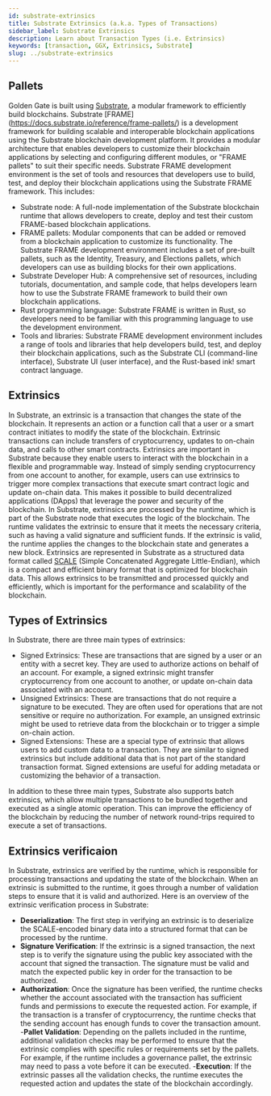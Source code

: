 ```yaml
---
id: substrate-extrinsics
title: Substrate Extrinsics (a.k.a. Types of Transactions)
sidebar_label: Substrate Extrinsics
description: Learn about Transaction Types (i.e. Extrinsics)
keywords: [transaction, GGX, Extrinsics, Substrate]
slug: ../substrate-extrinsics
---
```


## Pallets

Golden Gate is built using
[Substrate](https://substrate.io/), a modular framework to efficiently build blockchains.
Substrate [FRAME] (https://docs.substrate.io/reference/frame-pallets/) is a development framework for building scalable and interoperable blockchain applications using the Substrate blockchain development platform. It provides a modular architecture that enables developers to customize their blockchain applications by selecting and configuring different modules, or "FRAME pallets" to suit their specific needs.
Substrate FRAME development environment is the set of tools and resources that developers use to build, test, and deploy their blockchain applications using the Substrate FRAME framework. This includes:
- Substrate node: A full-node implementation of the Substrate blockchain runtime that allows developers to create, deploy and test their custom FRAME-based blockchain applications.
- FRAME pallets: Modular components that can be added or removed from a blockchain application to customize its functionality. The Substrate FRAME development environment includes a set of pre-built pallets, such as the Identity, Treasury, and Elections pallets, which developers can use as building blocks for their own applications.
- Substrate Developer Hub: A comprehensive set of resources, including tutorials, documentation, and sample code, that helps developers learn how to use the Substrate FRAME framework to build their own blockchain applications.
- Rust programming language: Substrate FRAME is written in Rust, so developers need to be familiar with this programming language to use the development environment.
- Tools and libraries: Substrate FRAME development environment includes a range of tools and libraries that help developers build, test, and deploy their blockchain applications, such as the Substrate CLI (command-line interface), Substrate UI (user interface), and the Rust-based ink! smart contract language.

## Extrinsics

In Substrate, an extrinsic is a transaction that changes the state of the blockchain. It represents an action or a function call that a user or a smart contract initiates to modify the state of the blockchain. Extrinsic transactions can include transfers of cryptocurrency, updates to on-chain data, and calls to other smart contracts.
Extrinsics are important in Substrate because they enable users to interact with the blockchain in a flexible and programmable way. Instead of simply sending cryptocurrency from one account to another, for example, users can use extrinsics to trigger more complex transactions that execute smart contract logic and update on-chain data. This makes it possible to build decentralized applications (DApps) that leverage the power and security of the blockchain.
In Substrate, extrinsics are processed by the runtime, which is part of the Substrate node that executes the logic of the blockchain. The runtime validates the extrinsic to ensure that it meets the necessary criteria, such as having a valid signature and sufficient funds. If the extrinsic is valid, the runtime applies the changes to the blockchain state and generates a new block.
Extrinsics are represented in Substrate as a structured data format called [SCALE](docs/glossary.md#SCALE) (Simple Concatenated Aggregate Little-Endian), which is a compact and efficient binary format that is optimized for blockchain data. This allows extrinsics to be transmitted and processed quickly and efficiently, which is important for the performance and scalability of the blockchain.


## Types of Extrinsics

In Substrate, there are three main types of extrinsics:

- Signed Extrinsics: These are transactions that are signed by a user or an entity with a secret key. They are used to authorize actions on behalf of an account. For example, a signed extrinsic might transfer cryptocurrency from one account to another, or update on-chain data associated with an account.
- Unsigned Extrinsics: These are transactions that do not require a signature to be executed. They are often used for operations that are not sensitive or require no authorization. For example, an unsigned extrinsic might be used to retrieve data from the blockchain or to trigger a simple on-chain action.
- Signed Extensions: These are a special type of extrinsic that allows users to add custom data to a transaction. They are similar to signed extrinsics but include additional data that is not part of the standard transaction format. Signed extensions are useful for adding metadata or customizing the behavior of a transaction.

In addition to these three main types, Substrate also supports batch extrinsics, which allow multiple transactions to be bundled together and executed as a single atomic operation. This can improve the efficiency of the blockchain by reducing the number of network round-trips required to execute a set of transactions.

## Extrinsics verificaion
In Substrate, extrinsics are verified by the runtime, which is responsible for processing transactions and updating the state of the blockchain. When an extrinsic is submitted to the runtime, it goes through a number of validation steps to ensure that it is valid and authorized. Here is an overview of the extrinsic verification process in Substrate:

- **Deserialization**: The first step in verifying an extrinsic is to deserialize the SCALE-encoded binary data into a structured format that can be processed by the runtime.
- **Signature Verification**: If the extrinsic is a signed transaction, the next step is to verify the signature using the public key associated with the account that signed the transaction. The signature must be valid and match the expected public key in order for the transaction to be authorized.
- **Authorization**: Once the signature has been verified, the runtime checks whether the account associated with the transaction has sufficient funds and permissions to execute the requested action. For example, if the transaction is a transfer of cryptocurrency, the runtime checks that the sending account has enough funds to cover the transaction amount.
-**Pallet Validation**: Depending on the pallets included in the runtime, additional validation checks may be performed to ensure that the extrinsic complies with specific rules or requirements set by the pallets. For example, if the runtime includes a governance pallet, the extrinsic may need to pass a vote before it can be executed.
-**Execution**: If the extrinsic passes all the validation checks, the runtime executes the requested action and updates the state of the blockchain accordingly.